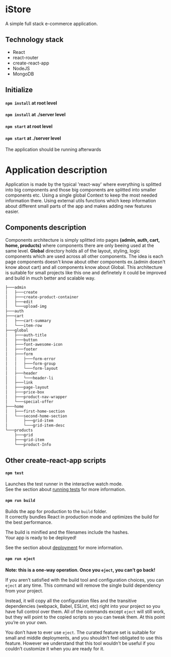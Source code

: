 # iStore

A simple full stack e-commerce application.  

## Technology stack
* React
* react-router
* create-react-app
* NodeJS
* MongoDB

## Initialize

#### `npm install` at root level
#### `npm install` at ./server level

#### `npm start` at root level
#### `npm start` at ./server level

The application should be running afterwards

# Application description
Application is made by the typical 'react-way' where everything is splitted into big components and those big components are splitted into smaller components etc. 
Using a single global Context to keep the most needed information there.
Using external utils functions which keep information about different small parts of the app and makes adding new features easier.


## Components description
Components architecture is simply splitted into pages **(admin, auth, cart, home, products)** where components there are only beeing used at the same level.
**Global** directory holds all of the layout, styling, logic components which are used across all other components. The idea is each page components doesn't know about other components ex.(admin doesn't know about cart) and all components know about Global. 
This architecture is suitable for small projects like this one and definetely it could be improved and build in much better and scalable way.

```bash
├───admin
│   ├───create
│   ├───create-product-container
│   ├───edit
│   └───upload-img
├───auth
├───cart
│   ├───cart-summary
│   └───item-row
├───global
│   ├───auth-title
│   ├───button
│   ├───font-awesome-icon
│   ├───footer
│   ├───form
│   │   ├───form-error
│   │   ├───form-group
│   │   └───form-layout
│   ├───header
│   │   └───header-li
│   ├───link
│   ├───page-layout
│   ├───price-box
│   ├───product-nav-wrapper
│   └───special-offer
├───home
│   ├───first-home-section
│   └───second-home-section
│       ├───grid-item
│       └───grid-item-desc
└───products
    ├───grid
    ├───grid-item
    └───product-Info
```




## Other create-react-app scripts

#### `npm test`

Launches the test runner in the interactive watch mode.\
See the section about [running tests](https://facebook.github.io/create-react-app/docs/running-tests) for more information.

#### `npm run build`

Builds the app for production to the `build` folder.\
It correctly bundles React in production mode and optimizes the build for the best performance.

The build is minified and the filenames include the hashes.\
Your app is ready to be deployed!

See the section about [deployment](https://facebook.github.io/create-react-app/docs/deployment) for more information.

#### `npm run eject`

**Note: this is a one-way operation. Once you `eject`, you can’t go back!**

If you aren’t satisfied with the build tool and configuration choices, you can `eject` at any time. This command will remove the single build dependency from your project.

Instead, it will copy all the configuration files and the transitive dependencies (webpack, Babel, ESLint, etc) right into your project so you have full control over them. All of the commands except `eject` will still work, but they will point to the copied scripts so you can tweak them. At this point you’re on your own.

You don’t have to ever use `eject`. The curated feature set is suitable for small and middle deployments, and you shouldn’t feel obligated to use this feature. However we understand that this tool wouldn’t be useful if you couldn’t customize it when you are ready for it.
